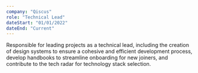 ```yaml
---
company: "Qiscus"
role: "Technical Lead"
dateStart: "01/01/2022"
dateEnd: "Current"
---
```


Responsible for leading projects as a technical lead, including the creation of design systems to ensure a cohesive and efficient development process, develop handbooks to streamline onboarding for new joiners, and contribute to the tech radar for technology stack selection.
